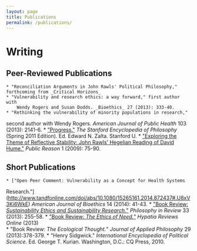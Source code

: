 ```yaml
---
layout: page
title: Publications
permalink: /publications/
---
```


Writing
====================

Peer-Reviewed Publications
----------------------------

	* "Reconciliation Arguments in John Rawls' Political Philosophy," forthcoming from _Critical Horizons_
	* "Vulnerability and research ethics: a way forward," first author with
		Wendy Rogers and Susan Dodds. _Bioethics_ 27 (2013): 333-40.
	* "Rethinking the vulnerability of minority populations in research,"
second author with Wendy Rogers. _American Journal of Public Health_
103 (2013): 2141-6.
	* ["Progress."](http://plato.stanford.edu/entries/progress/) _The Stanford Encyclopedia of Philosophy_ 
	(Spring 2011 Edition). Ed. Edward N. Zalta. Stanford U.
	* ["Exploring the Theme of Reflective Stability: John Rawls' Hegelian
Reading of David Hume."](http://www.publicreason.ro/pdfa/5) _Public Reason_ 1 (2009): 75-90.
	

Short Publications
----------------------------

	* ["Open Peer Comment: Vulnerability as a Concept for Health Systems
Research."](http://www.tandfonline.com/doi/abs/10.1080/15265161.2014.872437#.U8xV3Ki6WkE)
           _American Journal of Bioethics_ 14 (2014): 41-43.
	* ["Book Review: _Sustainability Ethics and Sustainability 
          Research._"](http://journals.uvic.ca/index.php/pir/article/download/12595/3785) 
         _Philosophy in Review_ 33 (2013): 255-58.
	* ["Book Review: _The Ethics of Need._"](http://hypatiaphilosophy.org/HRO/content/ethics-need-agency-dignity-and-obligation)
	  _Hypatia Reviews Online_ (2013)	
	* "Book Review: _The Ecological Thought._" _Journal of Applied Philosophy_ 29 (2013):378-379.
	* "Henry Sidgwick." _International Encyclopedia of Political Science._  Ed. George T. Kurian. Washington, D.C.: CQ Press, 2010.

  
    
         